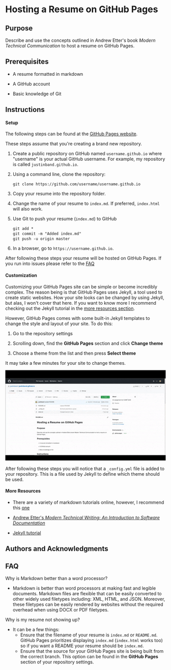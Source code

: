 # Hosting a Resume on GitHub Pages

## Purpose
Describe and use the concepts outlined in Andrew Etter's book _Modern Technical Communication_ to host a resume on GitHub Pages.

## Prerequisites

- A resume formatted in markdown

- A GitHub account

- Basic knowledge of Git

## Instructions

#### Setup

The following steps can be found at the [GitHub Pages website](https://pages.github.com/).

These steps assume that you're creating a brand new repository.

1. Create a public repository on GitHub named `username.github.io` where "username" is your actual GitHub username. For example, my repository is called `justinband.github.io`.

2. Using a command line, clone the repository:

    ```
    git clone https://github.com/username/username.github.io
    ```
3. Copy your resume into the repository folder.
    
4. Change the name of your resume to `index.md`. If preferred, `index.html` will also work.

5. Use Git to push your resume (`index.md`) to GitHub

    ```
    git add *
    git commit -m "Added index.md"
    git push -u origin master
    ```

6. In a browser, go to `https://username.github.io`.

After following these steps your resume will be hosted on GitHub Pages. If you run into issues please refer to the [FAQ](#faq)
#### Customization

Customizing your GitHub Pages site can be simple or become incredibly complex. The reason being is that GitHub Pages uses Jekyll, a tool used to create static websites. How your site looks can be changed by using Jekyll, but alas, I won't cover that here. If you want to know more I recommend checking out the Jekyll tutorial in the [more resources section](#more-resources).

However, GitHub Pages comes with some built-in Jekyll templates to change the style and layout of your site. To do this:

1. Go to the repository settings

2. Scrolling down, find the **GitHub Pages** section and click **Change theme**

3. Choose a theme from the list and then press **Select theme**

It may take a few minutes for your site to change themes.

![](customize.gif)

After following these steps you will notice that a `_config.yml` file is added to your repository. This is a file used by Jekyll to define which theme should be used.

#### More Resources

- There are a variety of markdown tutorials online, however, I recommend this [one](https://www.markdowntutorial.com/)

- [Andrew Etter's _Modern Technical Writing: An Introduction to Software Documentation_](https://www.amazon.ca/Modern-Technical-Writing-Introduction-Documentation-ebook/dp/B01A2QL9SS)

- [Jekyll tutorial](https://jekyllrb.com/tutorials/video-walkthroughs/)
## Authors and Acknowledgments

## FAQ

Why is Markdown better than a word processor?
- Markdown is better than word processors at making fast and legible documents. Markdown files are flexible that can be easily converted to other widely used filetypes including: XML, HTML, and JSON. Moreover, these filetypes can be easily rendered by websites without the required overhead when using DOCX or PDF filetypes.

Why is my resume not showing up?
- It can be a few things:
    - Ensure that the filename of your resume is `index.md` or `README.md`. GitHub Pages prioritizes displaying `index.md` (`index.html` works too) so if you want a README your resume should be `index.md`.
    - Ensure that the source for your GitHub Pages site is being built from the correct branch. This option can be found in the **GitHub Pages** section of your repository settings.